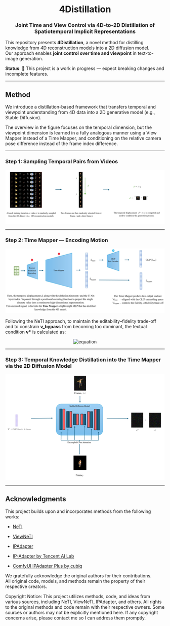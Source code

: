 <h1 align="center">4Distillation</h1>
<h3 align="center">Joint Time and View Control via 4D-to-2D Distillation of Spatiotemporal Implicit Representations</h3>

This repository presents **4Distillation**, a novel method for distilling knowledge from 4D reconstruction models into a 2D diffusion model.  
Our approach enables **joint control over time and viewpoint** in text-to-image generation.

**Status**: 🚧 This project is a work in progress — expect breaking changes and incomplete features.


---

## Method

We introduce a distillation-based framework that transfers temporal and viewpoint understanding from 4D data into a 2D generative model (e.g., Stable Diffusion). 

The overview in the figure focuses on the temporal dimension, but the viewpoint dimension is learned in a fully analogous manner using a View Mapper instead of a Time Mapper, and conditioning on the relative camera pose difference instead of the frame index difference.

---

### Step 1: Sampling Temporal Pairs from Videos

<p align="center">
  <img src="assets/figures/Figure1.png" alt="Figure 1" />
</p>

---

### Step 2: Time Mapper — Encoding Motion

<p align="center">
  <img src="assets/figures/Figure2.png" alt="Figure 2" />
</p>

Following the NeTI approach, to maintain the editability–fidelity trade-off and to constrain **v_bypass** from becoming too dominant, the textual condition **v\*** is calculated as:

<p align="center">
  <img src="https://github.com/user-attachments/assets/c96e08fe-bb37-4876-8cdc-05987d9e7e09" alt="equation" width="300" />
</p>



---

### Step 3: Temporal Knowledge Distillation into the Time Mapper via the 2D Diffusion Model

<p align="center">
  <img src="assets/figures/Figure3.png" alt="Figure 3" />
</p>

---
## Acknowledgments

This project builds upon and incorporates methods from the following works:

- [NeTI](https://arxiv.org/abs/2305.15391)
- [ViewNeTI](https://arxiv.org/abs/2309.07986)
- [IPAdapter](https://arxiv.org/abs/2308.06721)


- [IP-Adapter by Tencent AI Lab](https://github.com/tencent-ailab/IP-Adapter)  
- [ComfyUI IPAdapter Plus by cubiq](https://github.com/cubiq/ComfyUI_IPAdapter_plus)


We gratefully acknowledge the original authors for their contributions.  
All original code, models, and methods remain the property of their respective creators.

Copyright Notice:
This project utilizes methods, code, and ideas from various sources, including NeTI, ViewNeTI, IPAdapter, and others.
All rights to the original methods and code remain with their respective owners.
Some sources or authors may not be explicitly mentioned here. If any copyright concerns arise, please contact me so I can address them promptly.



